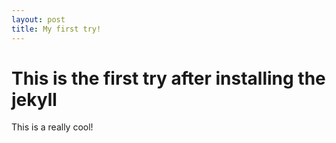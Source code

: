 ```yaml
---
layout: post
title: My first try!
---
```


# This is the first try after installing the jekyll

This is a really cool!
